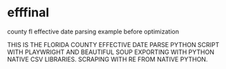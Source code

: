 # efffinal
county fl effective date parsing example before optimization


THIS IS THE FLORIDA COUNTY EFFECTIVE DATE PARSE PYTHON SCRIPT WITH PLAYWRIGHT AND BEAUTIFUL SOUP EXPORTING WITH PYTHON NATIVE CSV LIBRARIES. SCRAPING WITH RE FROM 
NATIVE PYTHON.
